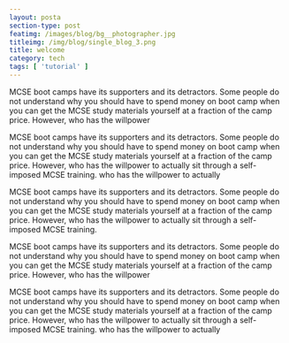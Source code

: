 ```yaml
---
layout: posta
section-type: post
featimg: /images/blog/bg__photographer.jpg
titleimg: /img/blog/single_blog_3.png
title: welcome
category: tech
tags: [ 'tutorial' ]
---
```

<p class="excert">
MCSE boot camps have its supporters and its detractors. Some people do not understand why you
should have to spend money on boot camp when you can get the MCSE study materials yourself at a
fraction of the camp price. However, who has the willpower
</p>
<p>
MCSE boot camps have its supporters and its detractors. Some people do not understand why you
should have to spend money on boot camp when you can get the MCSE study materials yourself at a
fraction of the camp price. However, who has the willpower to actually sit through a
self-imposed MCSE training. who has the willpower to actually
</p>
<div class="quote-wrapper">
<div class="quotes">
MCSE boot camps have its supporters and its detractors. Some people do not understand why you
should have to spend money on boot camp when you can get the MCSE study materials yourself at
a fraction of the camp price. However, who has the willpower to actually sit through a
self-imposed MCSE training.
</div>
</div>
<p>
MCSE boot camps have its supporters and its detractors. Some people do not understand why you
should have to spend money on boot camp when you can get the MCSE study materials yourself at a
fraction of the camp price. However, who has the willpower
</p>
<p>
MCSE boot camps have its supporters and its detractors. Some people do not understand why you
should have to spend money on boot camp when you can get the MCSE study materials yourself at a
fraction of the camp price. However, who has the willpower to actually sit through a
self-imposed MCSE training. who has the willpower to actually
</p>